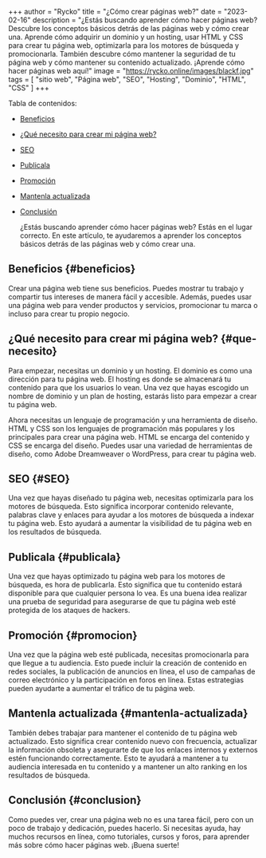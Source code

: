 +++
author = "Rycko"
title = "¿Cómo crear páginas web?"
date = "2023-02-16"
description = "¿Estás buscando aprender cómo hacer páginas web? Descubre los conceptos básicos detrás de las páginas web y cómo crear una. Aprende cómo adquirir un dominio y un hosting, usar HTML y CSS para crear tu página web, optimizarla para los motores de búsqueda y promocionarla. También descubre cómo mantener la seguridad de tu página web y cómo mantener su contenido actualizado. ¡Aprende cómo hacer páginas web aquí!"
image = "https://rycko.online/images/blackf.jpg"
tags = [
    "sitio web",
    "Página web",
		"SEO",
		"Hosting",
		"Dominio",
		"HTML",
		"CSS"
]
+++

<script async src="https://pagead2.googlesyndication.com/pagead/js/adsbygoogle.js?client=ca-pub-5337517241673026"
     crossorigin="anonymous"></script>
<!-- Anuncios en el blog de Rycko -->

<ins class="adsbygoogle"
     style="display:block"
     data-ad-client="ca-pub-5337517241673026"
     data-ad-slot="5359573623"
     data-ad-format="auto"
     data-full-width-responsive="true"></ins>

<script>
     (adsbygoogle = window.adsbygoogle || []).push({});
</script>

Tabla de contenidos:

- [Beneficios](#beneficios)
- [¿Qué necesito para crear mi página web?](#que-necesito)
- [SEO](#SEO)
- [Publicala](#publicala)
- [Promoción](#promocion)
- [Mantenla actualizada](#mantenla-actualizada)
- [Conclusión](#conclusion)

  ¿Estás buscando aprender cómo hacer páginas web? Estás en el lugar correcto. En este artículo, te ayudaremos a aprender los conceptos básicos detrás de las páginas web y cómo crear una.

## Beneficios {#beneficios}

Crear una página web tiene sus beneficios. Puedes mostrar tu trabajo y compartir tus intereses de manera fácil y accesible. Además, puedes usar una página web para vender productos y servicios, promocionar tu marca o incluso para crear tu propio negocio.

## ¿Qué necesito para crear mi página web? {#que-necesito}

Para empezar, necesitas un dominio y un hosting. El dominio es como una dirección para tu página web. El hosting es donde se almacenará tu contenido para que los usuarios lo vean. Una vez que hayas escogido un nombre de dominio y un plan de hosting, estarás listo para empezar a crear tu página web.

Ahora necesitas un lenguaje de programación y una herramienta de diseño. HTML y CSS son los lenguajes de programación más populares y los principales para crear una página web. HTML se encarga del contenido y CSS se encarga del diseño. Puedes usar una variedad de herramientas de diseño, como Adobe Dreamweaver o WordPress, para crear tu página web.

## SEO {#SEO}

Una vez que hayas diseñado tu página web, necesitas optimizarla para los motores de búsqueda. Esto significa incorporar contenido relevante, palabras clave y enlaces para ayudar a los motores de búsqueda a indexar tu página web. Esto ayudará a aumentar la visibilidad de tu página web en los resultados de búsqueda.

## Publicala {#publicala}

Una vez que hayas optimizado tu página web para los motores de búsqueda, es hora de publicarla. Esto significa que tu contenido estará disponible para que cualquier persona lo vea. Es una buena idea realizar una prueba de seguridad para asegurarse de que tu página web esté protegida de los ataques de hackers.

## Promoción {#promocion}

Una vez que la página web esté publicada, necesitas promocionarla para que llegue a tu audiencia. Esto puede incluir la creación de contenido en redes sociales, la publicación de anuncios en línea, el uso de campañas de correo electrónico y la participación en foros en línea. Estas estrategias pueden ayudarte a aumentar el tráfico de tu página web.

## Mantenla actualizada {#mantenla-actualizada}

También debes trabajar para mantener el contenido de tu página web actualizado. Esto significa crear contenido nuevo con frecuencia, actualizar la información obsoleta y asegurarte de que los enlaces internos y externos estén funcionando correctamente. Esto te ayudará a mantener a tu audiencia interesada en tu contenido y a mantener un alto ranking en los resultados de búsqueda.

## Conclusión {#conclusion}

Como puedes ver, crear una página web no es una tarea fácil, pero con un poco de trabajo y dedicación, puedes hacerlo. Si necesitas ayuda, hay muchos recursos en línea, como tutoriales, cursos y foros, para aprender más sobre cómo hacer páginas web. ¡Buena suerte!
